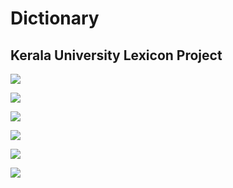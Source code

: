 # Dictionary

## Kerala University Lexicon Project

![](<../../.gitbook/assets/image (105).png>)

![](<../../.gitbook/assets/image (106).png>)

![](<../../.gitbook/assets/image (107).png>)

![](<../../.gitbook/assets/image (108).png>)

![](<../../.gitbook/assets/image (109).png>)

![](<../../.gitbook/assets/image (110).png>)
